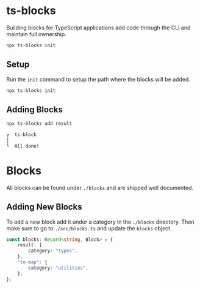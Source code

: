 # ts-blocks

Building blocks for TypeScript applications add code through the CLI and maintain full ownership.

```bash
npx ts-blocks init
```

## Setup

Run the `init` command to setup the path where the blocks will be added.

```bash
npx ts-blocks init
```

## Adding Blocks

```bash
npx ts-blocks add result

┌  ts-block
│
└  All done!
```

# Blocks

All blocks can be found under `./blocks` and are shipped well documented.

## Adding New Blocks

To add a new block add it under a category in the `./blocks` directory. Then make sure to go to `./src/blocks.ts` and update the `blocks` object.

```ts
const blocks: Record<string, Block> = {
	result: {
		category: "types",
	},
	"to-map": {
		category: "utilities",
	},
};
```
